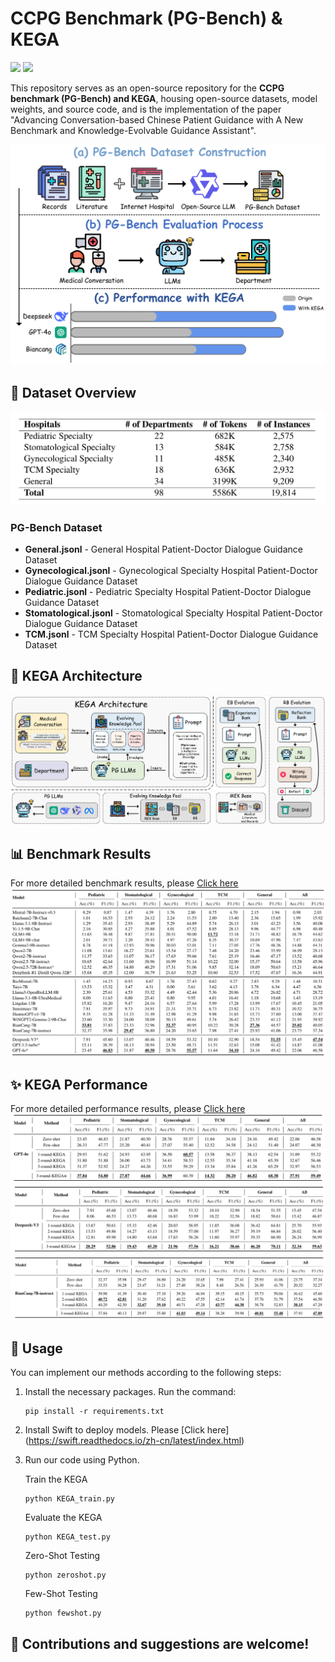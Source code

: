 # CCPG Benchmark (PG-Bench) & KEGA 
<p float="left"><img src="https://img.shields.io/badge/python-v3.9+-red"> <img src="https://img.shields.io/badge/pytorch-v2.6+-blue">

This repository serves as an open-source repository for the **CCPG benchmark (PG-Bench) and KEGA**, housing open-source datasets, model weights, and source code, and is the implementation of the paper "Advancing Conversation-based Chinese Patient Guidance with A New Benchmark and Knowledge-Evolvable Guidance Assistant".

<img src="Pictures/figure1.png" alt="figure1" border="0">


## 📂 Dataset Overview
<img src="Pictures/table1.png" alt="table1" border="0">

### PG-Bench Dataset
- **General.jsonl** - General Hospital Patient-Doctor Dialogue Guidance Dataset
- **Gynecological.jsonl** - Gynecological Specialty Hospital Patient-Doctor Dialogue Guidance Dataset
- **Pediatric.jsonl** - Pediatric Specialty Hospital Patient-Doctor Dialogue Guidance Dataset  
- **Stomatological.jsonl** - Stomatological Specialty Hospital Patient-Doctor Dialogue Guidance Dataset
- **TCM.jsonl** - TCM Specialty Hospital Patient-Doctor Dialogue Guidance Dataset

## 🧠 KEGA Architecture
<img src="Pictures/figure2.png" alt="figure2" border="0">

## 📊 Benchmark Results
For more detailed benchmark results, please [Click here]()
<img src="Pictures/table2.png" alt="table2" border="0">

## ✨ KEGA Performance
For more detailed performance results, please [Click here]()
<img src="Pictures/table3.png" alt="table3" border="0">
<img src="Pictures/table4.png" alt="table4" border="0">
<img src="Pictures/table5.png" alt="table5" border="0">

## 📖 Usage
You can implement our methods according to the following steps:

1. Install the necessary packages. Run the command:
   ```
   pip install -r requirements.txt
   ```
2. Install Swift to deploy models. Please [Click here] (https://swift.readthedocs.io/zh-cn/latest/index.html)
3. Run our code using Python.
   
   Train the KEGA
   ```
   python KEGA_train.py
   ```
   Evaluate the KEGA
   ```
   python KEGA_test.py
   ```
   Zero-Shot Testing
   ```
   python zeroshot.py
   ```
   Few-Shot Testing
   ```
   python fewshot.py
   ```

## 🌟 Contributions and suggestions are welcome!
